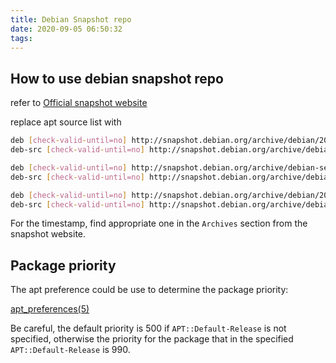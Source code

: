 ```yaml
---
title: Debian Snapshot repo
date: 2020-09-05 06:50:32
tags:
---
```

## How to use debian snapshot repo

refer to [Official snapshot website](https://snapshot.debian.org/)
<!--more-->
replace apt source list with

```bash
deb	[check-valid-until=no] http://snapshot.debian.org/archive/debian/20190701T031013Z/ buster main contrib non-free
deb-src	[check-valid-until=no] http://snapshot.debian.org/archive/debian/20190701T031013Z/ buster main contrib non-free

deb	[check-valid-until=no] http://snapshot.debian.org/archive/debian-security/20190701T113436Z/ buster/updates main contrib non-free
deb-src	[check-valid-until=no] http://snapshot.debian.org/archive/debian-security/20190701T113436Z/ buster/updates main contrib non-free

deb	[check-valid-until=no] http://snapshot.debian.org/archive/debian/20190701T031013Z/ buster-updates main contrib non-free
deb-src	[check-valid-until=no] http://snapshot.debian.org/archive/debian/20190701T031013Z/ buster-updates main contrib non-free
```

For the timestamp, find appropriate one in the `Archives` section from the snapshot website.

## Package priority

The apt preference could be use to determine the package priority:

[apt_preferences\(5\)](https://manpages.debian.org/buster/apt/apt_preferences.5.en.html)

Be careful, the default priority is 500 if `APT::Default-Release` is not specified, otherwise the priority for the package that in the specified `APT::Default-Release` is 990.
